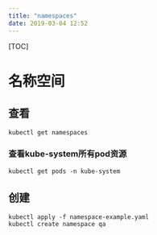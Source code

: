 ```yaml
---
title: "namespaces"
date: 2019-03-04 12:52
---
```



[TOC]



# 名称空间



## 查看

```
kubectl get namespaces
```



### 查看kube-system所有pod资源

```
kubectl get pods -n kube-system
```



## 创建

```
kubectl apply -f namespace-example.yaml
kubectl create namespace qa
```

